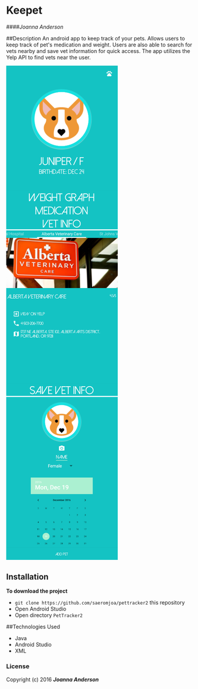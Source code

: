 # Keepet
####_Joanna Anderson_

##Description
An android app to keep track of your pets. Allows users to keep track of pet's medication and weight. Users are also able to search for vets nearby and save vet information for quick access. The app utilizes the Yelp API to find vets near the user.

<img src="mainpage.png" width="300px"><img src="vetpage.png" width="300px"><img src="newpetpage.png" width="300px">

## Installation
**To download the project**
* `git clone https://github.com/saeromjoa/pettracker2` this repository
* Open Android Studio
* Open directory `PetTracker2`

##Technologies Used
* Java
* Android Studio
* XML

### License
Copyright (c) 2016 **_Joanna Anderson_**

